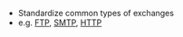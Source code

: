 - Standardize common types of exchanges
- e.g. [FTP](../Protocols/FTP.md), [SMTP](../Protocols/SMTP.md), [HTTP](../Protocols/HTTP.md)

